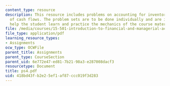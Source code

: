 ```yaml
---
content_type: resource
description: This resource includes problems on accounting for inventory and the statement
  of cash flows. The problem sets are to be done individually and are intended to
  help the student learn and practice the mechanics of the course material.
file: /media/courses/15-501-introduction-to-financial-and-managerial-accounting-spring-2004/418bd43fb2e25ef1af87ccc019f3d283_ps4.pdf
file_type: application/pdf
learning_resource_types:
- Assignments
ocw_type: OCWFile
parent_title: Assignments
parent_type: CourseSection
parent_uid: 6e772e47-ed81-7b21-98a3-e287008dacf3
resourcetype: Document
title: ps4.pdf
uid: 418bd43f-b2e2-5ef1-af87-ccc019f3d283
---
```

